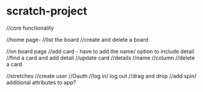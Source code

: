 # scratch-project

//core functionality

//home page- 
//list the board
//create and delete a board

//on board page
//add card - have to add the name/ option to include detail
//find a card and add detail
//update card
    //details
    //name
    //column
//delete a card




//stretches
    //create user
    //Oauth
    //log in/ log out
    //drag and drop
    //add spin/ additional attributes to app?





